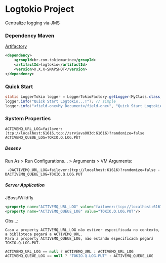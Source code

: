 # Logtokio Project

Centralize logging via JMS

### Dependency Maven
[Artifactory](http://srvcem002a/artifactory/webapp/search/artifact?24&q=logtokio)
```xml
<dependency>
	<groupId>br.com.tokiomarine</groupId>
	<artifactId>logtokio</artifactId>
	<version>X.X.X-SNAPSHOT</version>
</dependency>
```		

### Quick Start
```java
static LoggerTokio logger = LoggerTokioFactory.getLogger(MyClass.class, "application", "section");
logger.info("Quick Start Logtokio...!"); // simple
logger.info("<field-one>My Document</field-one>", "Quick Start Logtokio...!"); // with document
```
### System Properties
```
ACTIVEMQ_URL_LOG=failover:(tcp://localhost:61616,tcp://srvjava003d:61616)?randomize=false
ACTIVEMQ_QUEUE_LOG=TOKIO.Q.LOG.PUT
```

##### Desenv 
Run As > Run Configurations... > Arguments > VM Arguments:
```
 -DACTIVEMQ_URL_LOG=failover:(tcp://localhost:61616)?randomize=false -DACTIVEMQ_QUEUE_LOG=TOKIO.Q.LOG.PUT
```

##### Server Application
JBoss/Wildfly
```xml
<property name="ACTIVEMQ_URL_LOG" value="failover:(tcp://localhost:61616)?randomize=false"/>
<property name="ACTIVEMQ_QUEUE_LOG" value="TOKIO.Q.LOG.PUT"/>
```

Obs...:   
```
Caso a property ACTIVEMQ_URL_LOG não estiver especificada no contexto, a biblioteca pegará a ACTIVEMQ_URL.
Para a property ACTIVEMQ_QUEUE_LOG, não estando especificada pegará TOKIO.Q.LOG.PUT.
```
```java
ACTIVEMQ_URL_LOG == null ? ACTIVEMQ_URL : ACTIVEMQ_URL_LOG
ACTIVEMQ_QUEUE_LOG == null ? "TOKIO.Q.LOG.PUT" : ACTIVEMQ_QUEUE_LOG
```


